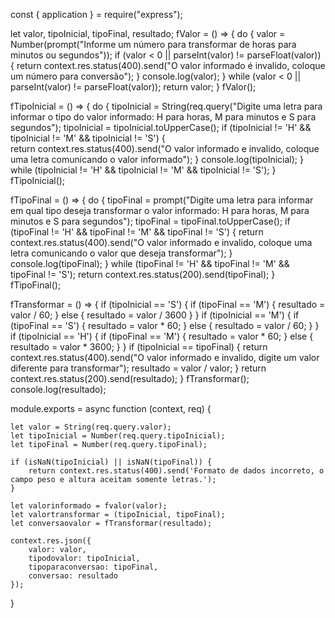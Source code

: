 const { application } = require("express");

let valor, tipoInicial, tipoFinal, resultado;
fValor = () => {
    do {
        valor = Number(prompt("Informe um número para transformar de horas para minutos ou segundos"));
        if (valor < 0 || parseInt(valor) != parseFloat(valor)) {
            return context.res.status(400).send("O valor informado é invalido, coloque um número para conversão");
        }
        console.log(valor);
    } while (valor < 0 || parseInt(valor) != parseFloat(valor));
    return valor;
}
fValor(); 

fTipoInicial = () => {
    do {
        tipoInicial = String(req.query("Digite uma letra para informar o tipo do valor informado: H para horas, M para minutos e S para segundos");
        tipoInicial = tipoInicial.toUpperCase(); 
        if (tipoInicial != 'H' && tipoInicial != 'M' && tipoInicial != 'S') {  
            return context.res.status(400).send("O valor informado e invalido, coloque uma letra comunicando o valor informado");
        }
        console.log(tipoInicial);
    } while (tipoInicial != 'H' && tipoInicial != 'M' && tipoInicial != 'S'); 
}
fTipoInicial();

fTipoFinal = () => { 
    do {
        tipoFinal = prompt("Digite uma letra para informar em qual tipo deseja transformar o valor informado: H para horas, M para minutos e S para segundos");
        tipoFinal = tipoFinal.toUpperCase(); 
        if (tipoFinal != 'H' && tipoFinal != 'M' && tipoFinal != 'S') { 
           return context.res.status(400).send("O valor informado e invalido, coloque uma letra comunicando o valor que deseja transformar");
        }
        console.log(tipoFinal);
    } while (tipoFinal != 'H' && tipoFinal != 'M' && tipoFinal != 'S'); 
    return context.res.status(200).send(tipoFinal);
}
fTipoFinal(); 

fTransformar = () => { 
    if (tipoInicial == 'S') {
        if (tipoFinal == 'M') { 
            resultado = valor / 60;
        } else { 
            resultado = valor / 3600
        }
    }
    if (tipoInicial == 'M') {
        if (tipoFinal == 'S') { 
            resultado = valor * 60;
        }
        else { 
            resultado = valor / 60;
        }
    }
    if (tipoInicial == 'H') {
        if (tipoFinal == 'M') { 
            resultado = valor * 60;
        }
        else { 
            resultado = valor * 3600;
        }
    }
    if (tipoInicial == tipoFinal) {
        return context.res.status(400).send("O valor informado e invalido, digite um valor diferente para transformar");
        resultado = valor / valor; 
    }
    return context.res.status(200).send(resultado);
}
fTransformar(); 
console.log(resultado);

module.exports = async function (context, req) {

    let valor = String(req.query.valor);
    let tipoInicial = Number(req.query.tipoInicial);
    let tipoFinal = Number(req.query.tipoFinal);

    if (isNaN(tipoInicial) || isNaN(tipoFinal)) {
        return context.res.status(400).send('Formato de dados incorreto, o campo peso e altura aceitam somente letras.');
    }

    let valorinformado = fvalor(valor);
    let valortransformar = (tipoInicial, tipoFinal);
    let conversaovalor = fTransformar(resultado);

    context.res.json({
        valor: valor, 
        tipodovalor: tipoInicial, 
        tipoparaconversao: tipoFinal, 
        conversao: resultado
    });
}
